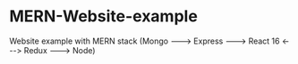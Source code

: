 # MERN-Website-example
Website example with MERN stack (Mongo ---> Express ---> React 16 &lt;---> Redux ---> Node) 
